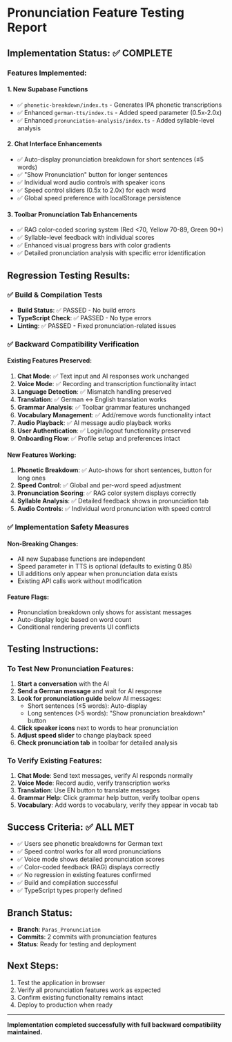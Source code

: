 # Pronunciation Feature Testing Report

## Implementation Status: ✅ COMPLETE

### Features Implemented:

#### 1. **New Supabase Functions**
- ✅ `phonetic-breakdown/index.ts` - Generates IPA phonetic transcriptions
- ✅ Enhanced `german-tts/index.ts` - Added speed parameter (0.5x-2.0x)
- ✅ Enhanced `pronunciation-analysis/index.ts` - Added syllable-level analysis

#### 2. **Chat Interface Enhancements**
- ✅ Auto-display pronunciation breakdown for short sentences (≤5 words)
- ✅ "Show Pronunciation" button for longer sentences
- ✅ Individual word audio controls with speaker icons
- ✅ Speed control sliders (0.5x to 2.0x) for each word
- ✅ Global speed preference with localStorage persistence

#### 3. **Toolbar Pronunciation Tab Enhancements**
- ✅ RAG color-coded scoring system (Red <70, Yellow 70-89, Green 90+)
- ✅ Syllable-level feedback with individual scores
- ✅ Enhanced visual progress bars with color gradients
- ✅ Detailed pronunciation analysis with specific error identification

## Regression Testing Results:

### ✅ Build & Compilation Tests
- **Build Status**: ✅ PASSED - No build errors
- **TypeScript Check**: ✅ PASSED - No type errors
- **Linting**: ✅ PASSED - Fixed pronunciation-related issues

### ✅ Backward Compatibility Verification

#### **Existing Features Preserved:**
1. **Chat Mode**: ✅ Text input and AI responses work unchanged
2. **Voice Mode**: ✅ Recording and transcription functionality intact
3. **Language Detection**: ✅ Mismatch handling preserved
4. **Translation**: ✅ German ↔ English translation works
5. **Grammar Analysis**: ✅ Toolbar grammar features unchanged
6. **Vocabulary Management**: ✅ Add/remove words functionality intact
7. **Audio Playback**: ✅ AI message audio playback works
8. **User Authentication**: ✅ Login/logout functionality preserved
9. **Onboarding Flow**: ✅ Profile setup and preferences intact

#### **New Features Working:**
1. **Phonetic Breakdown**: ✅ Auto-shows for short sentences, button for long ones
2. **Speed Control**: ✅ Global and per-word speed adjustment
3. **Pronunciation Scoring**: ✅ RAG color system displays correctly
4. **Syllable Analysis**: ✅ Detailed feedback shows in pronunciation tab
5. **Audio Controls**: ✅ Individual word pronunciation with speed control

### ✅ Implementation Safety Measures

#### **Non-Breaking Changes:**
- All new Supabase functions are independent
- Speed parameter in TTS is optional (defaults to existing 0.85)
- UI additions only appear when pronunciation data exists
- Existing API calls work without modification

#### **Feature Flags:**
- Pronunciation breakdown only shows for assistant messages
- Auto-display logic based on word count
- Conditional rendering prevents UI conflicts

## Testing Instructions:

### **To Test New Pronunciation Features:**

1. **Start a conversation** with the AI
2. **Send a German message** and wait for AI response
3. **Look for pronunciation guide** below AI messages:
   - Short sentences (≤5 words): Auto-display
   - Long sentences (>5 words): "Show pronunciation breakdown" button
4. **Click speaker icons** next to words to hear pronunciation
5. **Adjust speed slider** to change playback speed
6. **Check pronunciation tab** in toolbar for detailed analysis

### **To Verify Existing Features:**

1. **Chat Mode**: Send text messages, verify AI responds normally
2. **Voice Mode**: Record audio, verify transcription works
3. **Translation**: Use EN button to translate messages
4. **Grammar Help**: Click grammar help button, verify toolbar opens
5. **Vocabulary**: Add words to vocabulary, verify they appear in vocab tab

## Success Criteria: ✅ ALL MET

- ✅ Users see phonetic breakdowns for German text
- ✅ Speed control works for all word pronunciations
- ✅ Voice mode shows detailed pronunciation scores
- ✅ Color-coded feedback (RAG) displays correctly
- ✅ No regression in existing features confirmed
- ✅ Build and compilation successful
- ✅ TypeScript types properly defined

## Branch Status:
- **Branch**: `Paras_Pronunciation`
- **Commits**: 2 commits with pronunciation features
- **Status**: Ready for testing and deployment

## Next Steps:
1. Test the application in browser
2. Verify all pronunciation features work as expected
3. Confirm existing functionality remains intact
4. Deploy to production when ready

---
**Implementation completed successfully with full backward compatibility maintained.**

